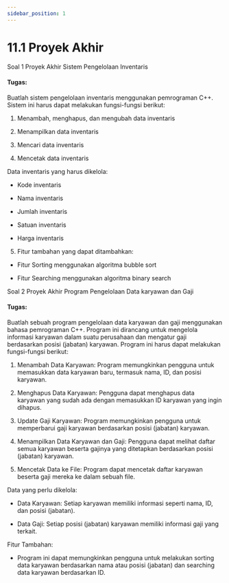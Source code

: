 ```yaml
---
sidebar_position: 1
---
```


# 11.1 Proyek Akhir


Soal 1 Proyek Akhir Sistem Pengelolaan Inventaris

#### Tugas:

Buatlah sistem pengelolaan inventaris menggunakan pemrograman C++. Sistem ini harus dapat melakukan fungsi-fungsi berikut:

1.  Menambah, menghapus, dan mengubah data inventaris
    
2.  Menampilkan data inventaris
    
3.  Mencari data inventaris
    
4.  Mencetak data inventaris
    

Data inventaris yang harus dikelola:

-   Kode inventaris
    
-   Nama inventaris
    
-   Jumlah inventaris
    
-   Satuan inventaris
    
-   Harga inventaris
    

5.  Fitur tambahan yang dapat ditambahkan:
    

-   Fitur Sorting menggunakan algoritma bubble sort
    
-   Fitur Searching menggunakan algoritma binary search



Soal 2 Proyek Akhir Program Pengelolaan Data karyawan dan Gaji
#### Tugas:

Buatlah sebuah program pengelolaan data karyawan dan gaji menggunakan bahasa pemrograman C++. Program ini dirancang untuk mengelola informasi karyawan dalam suatu perusahaan dan mengatur gaji berdasarkan posisi (jabatan) karyawan. Program ini harus dapat melakukan fungsi-fungsi berikut:

  

1.  Menambah Data Karyawan: Program memungkinkan pengguna untuk memasukkan data karyawan baru, termasuk nama, ID, dan posisi karyawan.
    

  

2.  Menghapus Data Karyawan: Pengguna dapat menghapus data karyawan yang sudah ada dengan memasukkan ID karyawan yang ingin dihapus.
    

  

3.  Update Gaji Karyawan: Program memungkinkan pengguna untuk memperbarui gaji karyawan berdasarkan posisi (jabatan) karyawan.
    

  

4.  Menampilkan Data Karyawan dan Gaji: Pengguna dapat melihat daftar semua karyawan beserta gajinya yang ditetapkan berdasarkan posisi (jabatan) karyawan.
    

  

5.  Mencetak Data ke File: Program dapat mencetak daftar karyawan beserta gaji mereka ke dalam sebuah file.
    

  

Data yang perlu dikelola:

  

-   Data Karyawan: Setiap karyawan memiliki informasi seperti nama, ID, dan posisi (jabatan).
    
-   Data Gaji: Setiap posisi (jabatan) karyawan memiliki informasi gaji yang terkait.
    

Fitur Tambahan:

  

-   Program ini dapat memungkinkan pengguna untuk melakukan sorting data karyawan berdasarkan nama atau posisi (jabatan) dan searching data karyawan berdasarkan ID.